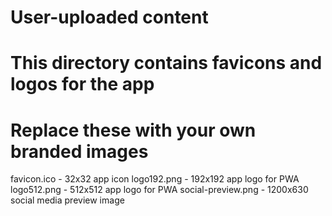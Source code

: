 # User-uploaded content
# This directory contains favicons and logos for the app
# Replace these with your own branded images

favicon.ico - 32x32 app icon
logo192.png - 192x192 app logo for PWA
logo512.png - 512x512 app logo for PWA
social-preview.png - 1200x630 social media preview image
